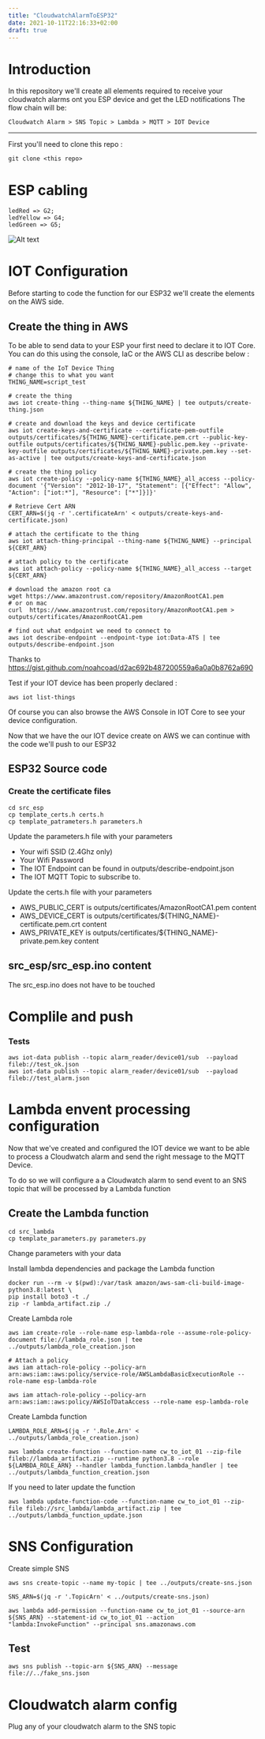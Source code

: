 ```yaml
---
title: "CloudwatchAlarmToESP32"
date: 2021-10-11T22:16:33+02:00
draft: true
---
```


# Introduction
In this repository we'll create all elements required to receive your cloudwatch alarms ont you ESP device and get the LED notifications
The flow chain will be: 
```
Cloudwatch Alarm > SNS Topic > Lambda > MQTT > IOT Device
```
***

First you'll need to clone this repo :
```
git clone <this repo>
```

# ESP cabling
```
ledRed => G2;
ledYellow => G4;
ledGreen => G5;
```
![Alt text](image/esp_board.jpg "ESP Board")


# IOT Configuration
Before starting to code the function for our ESP32 we'll create the elements on the AWS side.

## Create the thing in AWS
To be able to send data to your ESP your first need to declare it to IOT Core. 
You can do this using the console, IaC or the AWS CLI as describe below : 

```
# name of the IoT Device Thing
# change this to what you want
THING_NAME=script_test
 
# create the thing
aws iot create-thing --thing-name ${THING_NAME} | tee outputs/create-thing.json
 
# create and download the keys and device certificate
aws iot create-keys-and-certificate --certificate-pem-outfile outputs/certificates/${THING_NAME}-certificate.pem.crt --public-key-outfile outputs/certificates/${THING_NAME}-public.pem.key --private-key-outfile outputs/certificates/${THING_NAME}-private.pem.key --set-as-active | tee outputs/create-keys-and-certificate.json
 
# create the thing policy
aws iot create-policy --policy-name ${THING_NAME}_all_access --policy-document '{"Version": "2012-10-17", "Statement": [{"Effect": "Allow", "Action": ["iot:*"], "Resource": ["*"]}]}'
 
# Retrieve Cert ARN
CERT_ARN=$(jq -r '.certificateArn' < outputs/create-keys-and-certificate.json)

# attach the certificate to the thing
aws iot attach-thing-principal --thing-name ${THING_NAME} --principal ${CERT_ARN}
 
# attach policy to the certificate
aws iot attach-policy --policy-name ${THING_NAME}_all_access --target ${CERT_ARN}
 
# download the amazon root ca
wget https://www.amazontrust.com/repository/AmazonRootCA1.pem
# or on mac
curl  https://www.amazontrust.com/repository/AmazonRootCA1.pem > outputs/certificates/AmazonRootCA1.pem
 
# find out what endpoint we need to connect to
aws iot describe-endpoint --endpoint-type iot:Data-ATS | tee outputs/describe-endpoint.json

```
Thanks to https://gist.github.com/noahcoad/d2ac692b487200559a6a0a0b8762a690

Test if your IOT device has been properly declared : 
```
aws iot list-things
```

Of course you can also browse the AWS Console in IOT Core to see your device configuration.

Now that we have the our IOT device create on AWS we can continue with the code we'll push to our ESP32

## ESP32 Source code
### Create the certificate files

```
cd src_esp
cp template_certs.h certs.h
cp template_patrameters.h parameters.h
``` 

Update the parameters.h file with your parameters
- Your wifi SSID (2.4Ghz only)
- Your Wifi Password
- The IOT Endpoint can be found in outputs/describe-endpoint.json
- The IOT MQTT Topic to subscribe to.

Update the certs.h file with your parameters
- AWS_PUBLIC_CERT is outputs/certificates/AmazonRootCA1.pem content
- AWS_DEVICE_CERT is outputs/certificates/${THING_NAME}-certificate.pem.crt content
- AWS_PRIVATE_KEY is outputs/certificates/${THING_NAME}-private.pem.key content

## src_esp/src_esp.ino content
The src_esp.ino does not have to be touched

# Complile and push


### Tests

```
aws iot-data publish --topic alarm_reader/device01/sub  --payload fileb://test_ok.json
aws iot-data publish --topic alarm_reader/device01/sub  --payload fileb://test_alarm.json
```


# Lambda envent processing configuration

Now that we've created and configured the IOT device we want to be able to process a Cloudwatch alarm and send the right message to the MQTT Device.

To do so we will configure a a Cloudwatch alarm to send event to an SNS topic that will be processed by a Lambda function




## Create the Lambda function
```
cd src_lambda
cp template_parameters.py parameters.py
```

Change parameters with your data


Install lambda dependencies and package the Lambda function
```
docker run --rm -v $(pwd):/var/task amazon/aws-sam-cli-build-image-python3.8:latest \
pip install boto3 -t ./
zip -r lambda_artifact.zip ./  
```


Create Lambda role
```
aws iam create-role --role-name esp-lambda-role --assume-role-policy-document file://lambda_role.json | tee ../outputs/lambda_role_creation.json

# Attach a policy
aws iam attach-role-policy --policy-arn arn:aws:iam::aws:policy/service-role/AWSLambdaBasicExecutionRole --role-name esp-lambda-role

aws iam attach-role-policy --policy-arn arn:aws:iam::aws:policy/AWSIoTDataAccess --role-name esp-lambda-role
```

Create Lambda function
```
LAMBDA_ROLE_ARN=$(jq -r '.Role.Arn' < ../outputs/lambda_role_creation.json)

aws lambda create-function --function-name cw_to_iot_01 --zip-file fileb://lambda_artifact.zip --runtime python3.8 --role ${LAMBDA_ROLE_ARN} --handler lambda_function.lambda_handler | tee ../outputs/lambda_function_creation.json
```

If you need to later update the function 
```
aws lambda update-function-code --function-name cw_to_iot_01 --zip-file fileb://src_lambda/lambda_artifact.zip | tee ../outputs/lambda_function_update.json
```
# SNS Configuration
Create simple SNS

```
aws sns create-topic --name my-topic | tee ../outputs/create-sns.json

SNS_ARN=$(jq -r '.TopicArn' < ../outputs/create-sns.json)

aws lambda add-permission --function-name cw_to_iot_01 --source-arn ${SNS_ARN} --statement-id cw_to_iot_01 --action "lambda:InvokeFunction" --principal sns.amazonaws.com

```


## Test
```
aws sns publish --topic-arn ${SNS_ARN} --message file://../fake_sns.json
```

# Cloudwatch alarm config

Plug any of your cloudwatch alarm to the SNS topic




